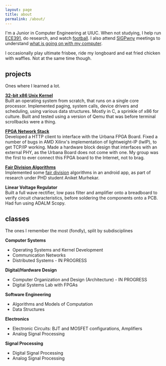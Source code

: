 ```yaml
---
layout: page
title: about
permalink: /about/
---
```


I'm a Junior in Computer Engineering at UIUC. When not studying, I help run [ECE391](https://courses.grainger.illinois.edu/ECE391/sp2024/overview.html), do research, and watch [football](https://www.youtube.com/watch?v=WkXZRHG5RxQ). I also attend [SIGPwny](https://sigpwny.com/) meetings to understand [what is going on with my computer](https://xkcd.com/627/).

I occasionally play ultimate frisbee, ride my longboard and eat fried chicken with waffles. Not at the same time though.

## projects
Ones where I learned a lot.

[**32-bit x86 Unix Kernel**](https://github.com/pari-thimaalk/wnaj_OS)\
Built an operating system from scratch, that runs on a single core processor. Implemented paging, system calls, device drivers and scheduling, using various data structures. Mostly in C, a sprinkle of x86 for culture. Built and tested using a version of Qemu that was before terminal scrollbacks were a thing.

[**FPGA Network Stack**](https://github.com/pari-thimaalk/HTTP_lwip_FPGA)\
Developed a HTTP client to interface with the Urbana FPGA Board. Fixed a number of bugs in AMD Xilinx's implementation of lightweight-IP (lwIP), to get TCP/IP working. Made a hardware block design that interfaces with an external PHY, as the Urbana Board does not come with one. My group was the first to ever connect this FPGA board to the Internet, not to brag.

[**Fair Division Algorithms**](https://github.com/pari-thimaalk/Fair_Division)\
Implemented some [fair division](https://en.wikipedia.org/wiki/Fair_division) algorithms in an android app, as part of research under PHD student Aniket Murhekar.

**Linear Voltage Regulator**\
Built a full wave rectifier, low pass filter and amplifier onto a breadboard to verify circuit characteristics, before soldering the components onto a PCB. Had fun using ADALM Scopy.


## classes
The ones I remember the most (fondly), split by subdisciplines

**Computer Systems**
- Operating Systems and Kernel Development
- Communication Networks
- Distributed Systems - IN PROGRESS

**Digital/Hardware Design**
- Computer Organization and Design (Architecture) - IN PROGRESS
- Digital Systems Lab with FPGAs

**Software Engineering**
- Algorithms and Models of Computation
- Data Structures

**Electronics**
- Electronic Circuits: BJT and MOSFET configurations, Amplifiers
- Analog Signal Processing

**Signal Processing**
- Digital Signal Processing
- Analog Signal Processing
